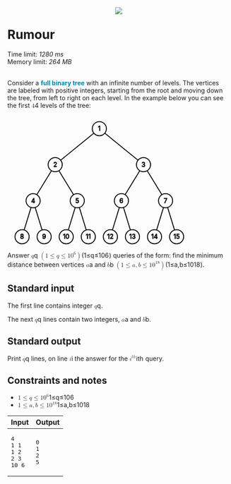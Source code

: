 <div style="width: 100%;"><div style="text-align: center;"><img src="/static/svg/XtremeLogo.svg" style="max-width: 360px; margin-bottom: -10px;"></div><div class="text-center"><h1>Rumour</h1><div>Time limit: <em>1280 ms</em><br>Memory limit: <em>264 MB</em><br><br></div><div></div></div><div><p>Consider a <span style="position: relative;"><span style="font-weight: bold; color: rgb(0, 130, 173); cursor: pointer;">full binary tree</span></span> with an infinite number of levels. The vertices are labeled with positive integers, starting from the root and moving down the tree, from left to right on each level. In the example below you can see the first <span><span class="katex"><span class="katex-mathml"><math><semantics><mrow><mn>4</mn></mrow><annotation encoding="application/x-tex">4</annotation></semantics></math></span><span class="katex-html" aria-hidden="true"><span class="strut" style="height:0.64444em;"></span><span class="strut bottom" style="height:0.64444em;vertical-align:0em;"></span><span class="base textstyle uncramped"><span class="mord mathrm">4</span></span></span></span></span> levels of the tree:
</p><p><svg width="400px" height="295px" style="height: 295px; width: 400px;"><g width="400" height="295"><g><g><path d="M 208.2 30.4 L 108.2 112.1" fill="none" stroke-width="2" stroke="black"></path><path d="M 208.2 30.4 L 108.2 112.1" opacity="0" fill="none" stroke-width="30" stroke="black"></path></g><g><path d="M 208.2 30.4 L 308.2 112.1" fill="none" stroke-width="2" stroke="black"></path><path d="M 208.2 30.4 L 308.2 112.1" opacity="0" fill="none" stroke-width="30" stroke="black"></path></g><g><path d="M 108.2 112.1 L 58.2 193.8" fill="none" stroke-width="2" stroke="black"></path><path d="M 108.2 112.1 L 58.2 193.8" opacity="0" fill="none" stroke-width="30" stroke="black"></path></g><g><path d="M 108.2 112.1 L 158.2 193.8" fill="none" stroke-width="2" stroke="black"></path><path d="M 108.2 112.1 L 158.2 193.8" opacity="0" fill="none" stroke-width="30" stroke="black"></path></g><g><path d="M 308.2 112.1 L 258.2 193.8" fill="none" stroke-width="2" stroke="black"></path><path d="M 308.2 112.1 L 258.2 193.8" opacity="0" fill="none" stroke-width="30" stroke="black"></path></g><g><path d="M 308.2 112.1 L 358.2 193.8" fill="none" stroke-width="2" stroke="black"></path><path d="M 308.2 112.1 L 358.2 193.8" opacity="0" fill="none" stroke-width="30" stroke="black"></path></g><g><path d="M 58.2 193.8 L 33.2 275.5" fill="none" stroke-width="2" stroke="black"></path><path d="M 58.2 193.8 L 33.2 275.5" opacity="0" fill="none" stroke-width="30" stroke="black"></path></g><g><path d="M 58.2 193.8 L 83.2 275.5" fill="none" stroke-width="2" stroke="black"></path><path d="M 58.2 193.8 L 83.2 275.5" opacity="0" fill="none" stroke-width="30" stroke="black"></path></g><g><path d="M 158.2 193.8 L 133.2 275.5" fill="none" stroke-width="2" stroke="black"></path><path d="M 158.2 193.8 L 133.2 275.5" opacity="0" fill="none" stroke-width="30" stroke="black"></path></g><g><path d="M 158.2 193.8 L 183.2 275.5" fill="none" stroke-width="2" stroke="black"></path><path d="M 158.2 193.8 L 183.2 275.5" opacity="0" fill="none" stroke-width="30" stroke="black"></path></g><g><path d="M 258.2 193.8 L 233.2 275.5" fill="none" stroke-width="2" stroke="black"></path><path d="M 258.2 193.8 L 233.2 275.5" opacity="0" fill="none" stroke-width="30" stroke="black"></path></g><g><path d="M 258.2 193.8 L 283.2 275.5" fill="none" stroke-width="2" stroke="black"></path><path d="M 258.2 193.8 L 283.2 275.5" opacity="0" fill="none" stroke-width="30" stroke="black"></path></g><g><path d="M 358.2 193.8 L 333.2 275.5" fill="none" stroke-width="2" stroke="black"></path><path d="M 358.2 193.8 L 333.2 275.5" opacity="0" fill="none" stroke-width="30" stroke="black"></path></g><g><path d="M 358.2 193.8 L 383.2 275.5" fill="none" stroke-width="2" stroke="black"></path><path d="M 358.2 193.8 L 383.2 275.5" opacity="0" fill="none" stroke-width="30" stroke="black"></path></g></g><g><g fixed="true" style="cursor: pointer;"><circle stroke-width="2" fill="white" stroke="black" r="16" cx="208.2" cy="30.4"></circle><text font-size="14" dy=".35em" text-anchor="middle" stroke-width="1" fill="black" stroke="black" x="208.2" y="30.4" style="user-select: none;">1</text></g><g fixed="true" style="cursor: pointer;"><circle stroke-width="2" fill="white" stroke="black" r="16" cx="108.2" cy="112.1"></circle><text font-size="14" dy=".35em" text-anchor="middle" stroke-width="1" fill="black" stroke="black" x="108.2" y="112.1" style="user-select: none;">2</text></g><g fixed="true" style="cursor: pointer;"><circle stroke-width="2" fill="white" stroke="black" r="16" cx="308.2" cy="112.1"></circle><text font-size="14" dy=".35em" text-anchor="middle" stroke-width="1" fill="black" stroke="black" x="308.2" y="112.1" style="user-select: none;">3</text></g><g fixed="true" style="cursor: pointer;"><circle stroke-width="2" fill="white" stroke="black" r="16" cx="58.2" cy="193.8"></circle><text font-size="14" dy=".35em" text-anchor="middle" stroke-width="1" fill="black" stroke="black" x="58.2" y="193.8" style="user-select: none;">4</text></g><g fixed="true" style="cursor: pointer;"><circle stroke-width="2" fill="white" stroke="black" r="16" cx="158.2" cy="193.8"></circle><text font-size="14" dy=".35em" text-anchor="middle" stroke-width="1" fill="black" stroke="black" x="158.2" y="193.8" style="user-select: none;">5</text></g><g fixed="true" style="cursor: pointer;"><circle stroke-width="2" fill="white" stroke="black" r="16" cx="258.2" cy="193.8"></circle><text font-size="14" dy=".35em" text-anchor="middle" stroke-width="1" fill="black" stroke="black" x="258.2" y="193.8" style="user-select: none;">6</text></g><g fixed="true" style="cursor: pointer;"><circle stroke-width="2" fill="white" stroke="black" r="16" cx="358.2" cy="193.8"></circle><text font-size="14" dy=".35em" text-anchor="middle" stroke-width="1" fill="black" stroke="black" x="358.2" y="193.8" style="user-select: none;">7</text></g><g fixed="true" style="cursor: pointer;"><circle stroke-width="2" fill="white" stroke="black" r="16" cx="33.2" cy="275.5"></circle><text font-size="14" dy=".35em" text-anchor="middle" stroke-width="1" fill="black" stroke="black" x="33.2" y="275.5" style="user-select: none;">8</text></g><g fixed="true" style="cursor: pointer;"><circle stroke-width="2" fill="white" stroke="black" r="16" cx="83.2" cy="275.5"></circle><text font-size="14" dy=".35em" text-anchor="middle" stroke-width="1" fill="black" stroke="black" x="83.2" y="275.5" style="user-select: none;">9</text></g><g fixed="true" style="cursor: pointer;"><circle stroke-width="2" fill="white" stroke="black" r="16" cx="133.2" cy="275.5"></circle><text font-size="14" dy=".35em" text-anchor="middle" stroke-width="1" fill="black" stroke="black" x="133.2" y="275.5" style="user-select: none;">10</text></g><g fixed="true" style="cursor: pointer;"><circle stroke-width="2" fill="white" stroke="black" r="16" cx="183.2" cy="275.5"></circle><text font-size="14" dy=".35em" text-anchor="middle" stroke-width="1" fill="black" stroke="black" x="183.2" y="275.5" style="user-select: none;">11</text></g><g fixed="true" style="cursor: pointer;"><circle stroke-width="2" fill="white" stroke="black" r="16" cx="233.2" cy="275.5"></circle><text font-size="14" dy=".35em" text-anchor="middle" stroke-width="1" fill="black" stroke="black" x="233.2" y="275.5" style="user-select: none;">12</text></g><g fixed="true" style="cursor: pointer;"><circle stroke-width="2" fill="white" stroke="black" r="16" cx="283.2" cy="275.5"></circle><text font-size="14" dy=".35em" text-anchor="middle" stroke-width="1" fill="black" stroke="black" x="283.2" y="275.5" style="user-select: none;">13</text></g><g fixed="true" style="cursor: pointer;"><circle stroke-width="2" fill="white" stroke="black" r="16" cx="333.2" cy="275.5"></circle><text font-size="14" dy=".35em" text-anchor="middle" stroke-width="1" fill="black" stroke="black" x="333.2" y="275.5" style="user-select: none;">14</text></g><g fixed="true" style="cursor: pointer;"><circle stroke-width="2" fill="white" stroke="black" r="16" cx="383.2" cy="275.5"></circle><text font-size="14" dy=".35em" text-anchor="middle" stroke-width="1" fill="black" stroke="black" x="383.2" y="275.5" style="user-select: none;">15</text></g></g></g></svg>
</p><p> Answer <span><span class="katex"><span class="katex-mathml"><math><semantics><mrow><mi>q</mi></mrow><annotation encoding="application/x-tex">q</annotation></semantics></math></span><span class="katex-html" aria-hidden="true"><span class="strut" style="height:0.43056em;"></span><span class="strut bottom" style="height:0.625em;vertical-align:-0.19444em;"></span><span class="base textstyle uncramped"><span class="mord mathit" style="margin-right:0.03588em;">q</span></span></span></span></span> <span><span class="katex"><span class="katex-mathml"><math><semantics><mrow><mo>(</mo><mn>1</mn><mo>≤</mo><mi>q</mi><mo>≤</mo><mn>1</mn><msup><mn>0</mn><mn>6</mn></msup><mo>)</mo></mrow><annotation encoding="application/x-tex">(1 \leq q \leq 10^6)</annotation></semantics></math></span><span class="katex-html" aria-hidden="true"><span class="strut" style="height:0.8141079999999999em;"></span><span class="strut bottom" style="height:1.064108em;vertical-align:-0.25em;"></span><span class="base textstyle uncramped"><span class="mopen">(</span><span class="mord mathrm">1</span><span class="mrel">≤</span><span class="mord mathit" style="margin-right:0.03588em;">q</span><span class="mrel">≤</span><span class="mord mathrm">1</span><span class="mord"><span class="mord mathrm">0</span><span class="vlist"><span style="top:-0.363em;margin-right:0.05em;"><span class="fontsize-ensurer reset-size5 size5"><span style="font-size:0em;">​</span></span><span class="reset-textstyle scriptstyle uncramped"><span class="mord mathrm">6</span></span></span><span class="baseline-fix"><span class="fontsize-ensurer reset-size5 size5"><span style="font-size:0em;">​</span></span>​</span></span></span><span class="mclose">)</span></span></span></span></span> queries of the form: find the minimum distance between vertices <span><span class="katex"><span class="katex-mathml"><math><semantics><mrow><mi>a</mi></mrow><annotation encoding="application/x-tex">a</annotation></semantics></math></span><span class="katex-html" aria-hidden="true"><span class="strut" style="height:0.43056em;"></span><span class="strut bottom" style="height:0.43056em;vertical-align:0em;"></span><span class="base textstyle uncramped"><span class="mord mathit">a</span></span></span></span></span> and <span><span class="katex"><span class="katex-mathml"><math><semantics><mrow><mi>b</mi></mrow><annotation encoding="application/x-tex">b</annotation></semantics></math></span><span class="katex-html" aria-hidden="true"><span class="strut" style="height:0.69444em;"></span><span class="strut bottom" style="height:0.69444em;vertical-align:0em;"></span><span class="base textstyle uncramped"><span class="mord mathit">b</span></span></span></span></span> <span><span class="katex"><span class="katex-mathml"><math><semantics><mrow><mo>(</mo><mn>1</mn><mo>≤</mo><mi>a</mi><mo separator="true">,</mo><mi>b</mi><mo>≤</mo><mn>1</mn><msup><mn>0</mn><mrow><mn>1</mn><mn>8</mn></mrow></msup><mo>)</mo></mrow><annotation encoding="application/x-tex">(1 \leq a, b \leq 10^{18})</annotation></semantics></math></span><span class="katex-html" aria-hidden="true"><span class="strut" style="height:0.8141079999999999em;"></span><span class="strut bottom" style="height:1.064108em;vertical-align:-0.25em;"></span><span class="base textstyle uncramped"><span class="mopen">(</span><span class="mord mathrm">1</span><span class="mrel">≤</span><span class="mord mathit">a</span><span class="mpunct">,</span><span class="mord mathit">b</span><span class="mrel">≤</span><span class="mord mathrm">1</span><span class="mord"><span class="mord mathrm">0</span><span class="vlist"><span style="top:-0.363em;margin-right:0.05em;"><span class="fontsize-ensurer reset-size5 size5"><span style="font-size:0em;">​</span></span><span class="reset-textstyle scriptstyle uncramped"><span class="mord scriptstyle uncramped"><span class="mord mathrm">1</span><span class="mord mathrm">8</span></span></span></span><span class="baseline-fix"><span class="fontsize-ensurer reset-size5 size5"><span style="font-size:0em;">​</span></span>​</span></span></span><span class="mclose">)</span></span></span></span></span>.
</p><h2> Standard input
</h2><p>The first line contains integer <span><span class="katex"><span class="katex-mathml"><math><semantics><mrow><mi>q</mi></mrow><annotation encoding="application/x-tex">q</annotation></semantics></math></span><span class="katex-html" aria-hidden="true"><span class="strut" style="height:0.43056em;"></span><span class="strut bottom" style="height:0.625em;vertical-align:-0.19444em;"></span><span class="base textstyle uncramped"><span class="mord mathit" style="margin-right:0.03588em;">q</span></span></span></span></span>.
</p><p>The next <span><span class="katex"><span class="katex-mathml"><math><semantics><mrow><mi>q</mi></mrow><annotation encoding="application/x-tex">q</annotation></semantics></math></span><span class="katex-html" aria-hidden="true"><span class="strut" style="height:0.43056em;"></span><span class="strut bottom" style="height:0.625em;vertical-align:-0.19444em;"></span><span class="base textstyle uncramped"><span class="mord mathit" style="margin-right:0.03588em;">q</span></span></span></span></span> lines contain two integers, <span><span class="katex"><span class="katex-mathml"><math><semantics><mrow><mi>a</mi></mrow><annotation encoding="application/x-tex">a</annotation></semantics></math></span><span class="katex-html" aria-hidden="true"><span class="strut" style="height:0.43056em;"></span><span class="strut bottom" style="height:0.43056em;vertical-align:0em;"></span><span class="base textstyle uncramped"><span class="mord mathit">a</span></span></span></span></span> and <span><span class="katex"><span class="katex-mathml"><math><semantics><mrow><mi>b</mi></mrow><annotation encoding="application/x-tex">b</annotation></semantics></math></span><span class="katex-html" aria-hidden="true"><span class="strut" style="height:0.69444em;"></span><span class="strut bottom" style="height:0.69444em;vertical-align:0em;"></span><span class="base textstyle uncramped"><span class="mord mathit">b</span></span></span></span></span>.
</p><h2> Standard output
</h2><p>Print <span><span class="katex"><span class="katex-mathml"><math><semantics><mrow><mi>q</mi></mrow><annotation encoding="application/x-tex">q</annotation></semantics></math></span><span class="katex-html" aria-hidden="true"><span class="strut" style="height:0.43056em;"></span><span class="strut bottom" style="height:0.625em;vertical-align:-0.19444em;"></span><span class="base textstyle uncramped"><span class="mord mathit" style="margin-right:0.03588em;">q</span></span></span></span></span> lines, on line <span><span class="katex"><span class="katex-mathml"><math><semantics><mrow><mi>i</mi></mrow><annotation encoding="application/x-tex">i</annotation></semantics></math></span><span class="katex-html" aria-hidden="true"><span class="strut" style="height:0.65952em;"></span><span class="strut bottom" style="height:0.65952em;vertical-align:0em;"></span><span class="base textstyle uncramped"><span class="mord mathit">i</span></span></span></span></span> the answer for the <span><span class="katex"><span class="katex-mathml"><math><semantics><mrow><msup><mi>i</mi><mrow><mi>t</mi><mi>h</mi></mrow></msup></mrow><annotation encoding="application/x-tex">i^{th}</annotation></semantics></math></span><span class="katex-html" aria-hidden="true"><span class="strut" style="height:0.849108em;"></span><span class="strut bottom" style="height:0.849108em;vertical-align:0em;"></span><span class="base textstyle uncramped"><span class="mord"><span class="mord mathit">i</span><span class="vlist"><span style="top:-0.363em;margin-right:0.05em;"><span class="fontsize-ensurer reset-size5 size5"><span style="font-size:0em;">​</span></span><span class="reset-textstyle scriptstyle uncramped"><span class="mord scriptstyle uncramped"><span class="mord mathit">t</span><span class="mord mathit">h</span></span></span></span><span class="baseline-fix"><span class="fontsize-ensurer reset-size5 size5"><span style="font-size:0em;">​</span></span>​</span></span></span></span></span></span></span> query.
</p><h2> Constraints and notes
</h2><ul><li><span><span class="katex"><span class="katex-mathml"><math><semantics><mrow><mn>1</mn><mo>≤</mo><mi>q</mi><mo>≤</mo><mn>1</mn><msup><mn>0</mn><mn>6</mn></msup></mrow><annotation encoding="application/x-tex">1 \leq q \leq 10^6</annotation></semantics></math></span><span class="katex-html" aria-hidden="true"><span class="strut" style="height:0.8141079999999999em;"></span><span class="strut bottom" style="height:1.008548em;vertical-align:-0.19444em;"></span><span class="base textstyle uncramped"><span class="mord mathrm">1</span><span class="mrel">≤</span><span class="mord mathit" style="margin-right:0.03588em;">q</span><span class="mrel">≤</span><span class="mord mathrm">1</span><span class="mord"><span class="mord mathrm">0</span><span class="vlist"><span style="top:-0.363em;margin-right:0.05em;"><span class="fontsize-ensurer reset-size5 size5"><span style="font-size:0em;">​</span></span><span class="reset-textstyle scriptstyle uncramped"><span class="mord mathrm">6</span></span></span><span class="baseline-fix"><span class="fontsize-ensurer reset-size5 size5"><span style="font-size:0em;">​</span></span>​</span></span></span></span></span></span></span> 
</li><li><span><span class="katex"><span class="katex-mathml"><math><semantics><mrow><mn>1</mn><mo>≤</mo><mi>a</mi><mo separator="true">,</mo><mi>b</mi><mo>≤</mo><mn>1</mn><msup><mn>0</mn><mrow><mn>1</mn><mn>8</mn></mrow></msup></mrow><annotation encoding="application/x-tex">1 \leq a, b \leq 10^{18}</annotation></semantics></math></span><span class="katex-html" aria-hidden="true"><span class="strut" style="height:0.8141079999999999em;"></span><span class="strut bottom" style="height:1.008548em;vertical-align:-0.19444em;"></span><span class="base textstyle uncramped"><span class="mord mathrm">1</span><span class="mrel">≤</span><span class="mord mathit">a</span><span class="mpunct">,</span><span class="mord mathit">b</span><span class="mrel">≤</span><span class="mord mathrm">1</span><span class="mord"><span class="mord mathrm">0</span><span class="vlist"><span style="top:-0.363em;margin-right:0.05em;"><span class="fontsize-ensurer reset-size5 size5"><span style="font-size:0em;">​</span></span><span class="reset-textstyle scriptstyle uncramped"><span class="mord scriptstyle uncramped"><span class="mord mathrm">1</span><span class="mord mathrm">8</span></span></span></span><span class="baseline-fix"><span class="fontsize-ensurer reset-size5 size5"><span style="font-size:0em;">​</span></span>​</span></span></span></span></span></span></span> 
</li></ul><p><table class=" table-36"><thead><tr><th>Input</th><th>Output</th></tr></thead><tbody><tr><td><pre>4
1 1
1 2
2 3
10 6
</pre></td><td><pre>0
1
2
5
</pre></td></tr></tbody></table></p></div></div>